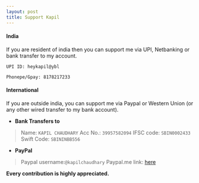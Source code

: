 ```yaml
---
layout: post
title: Support Kapil
---
```


#### India
If you are resident of india then you can support me via UPI, Netbanking or bank transfer to my account.

```
UPI ID: heykapil@ybl
```

```
Phonepe/Gpay: 8178217233
```


#### International
If you are outside india, you can support me via Paypal or Western Union (or any other wired transfer to my bank account).

+ **Bank Transfers to**

> Name: ```KAPIL CHAUDHARY```
> Acc No.:   ```39957582094```
> IFSC code: ```SBIN0002433```
> Swift Code: ```SBININBB556```

+ **PayPal**

> Paypal username:``` @kapilchaudhary ```
> Paypal.me link: [here](https://paypal.me/kapilchaudhary)



**Every contribution is highly appreciated.**
